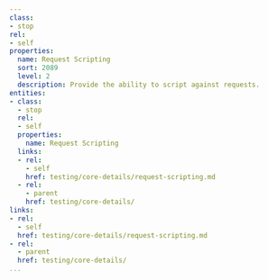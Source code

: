 ```yaml
---
class:
- stop
rel:
- self
properties:
  name: Request Scripting
  sort: 2089
  level: 2
  description: Provide the ability to script against requests.
entities:
- class:
  - stop
  rel:
  - self
  properties:
    name: Request Scripting
  links:
  - rel:
    - self
    href: testing/core-details/request-scripting.md
  - rel:
    - parent
    href: testing/core-details/
links:
- rel:
  - self
  href: testing/core-details/request-scripting.md
- rel:
  - parent
  href: testing/core-details/
...
```

